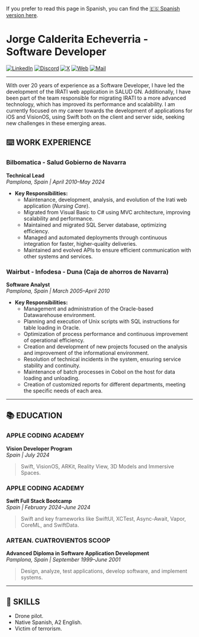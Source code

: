 If you prefer to read this page in Spanish, you can find the [🇪🇸 Spanish version here](README_es.md).
# Jorge Calderita Echeverria - Software Developer

[![LinkedIn](https://img.shields.io/badge/linkekin-0077B5?style=for-the-badge&logo=linkedin&logoColor=white&labelColor=101010)](https://www.linkedin.com/in/jcalderita)
[![Discord](https://img.shields.io/badge/discord-5865F2?style=for-the-badge&logo=discord&logoColor=white&labelColor=101010)](https://discord.com/users/jcalderita)
[![X](https://img.shields.io/badge/X-1DA1F2?style=for-the-badge&logo=x&logoColor=white&labelColor=101010)](https://x.com/jcalderita)
[![Web](https://img.shields.io/badge/website-orange?style=for-the-badge&logo=dev.to&logoColor=white&labelColor=101010)](https://jcalderita.com)
[![Mail](https://img.shields.io/badge/mail-purple?style=for-the-badge&logo=maildotru&logoColor=white&labelColor=101010)](mailto:contacto@jcalderita.com)

---

With over 20 years of experience as a Software Developer, I have led the development of the IRATI web application in SALUD GN. Additionally, I have been part of the team responsible for migrating IRATI to a more advanced technology, which has improved its performance and scalability. I am currently focused on my career towards the development of applications for iOS and VisionOS, using Swift both on the client and server side, seeking new challenges in these emerging areas.

## ⌨️ WORK EXPERIENCE

### Bilbomatica - Salud Gobierno de Navarra
**Technical Lead**  
*Pamplona, Spain | April 2010–May 2024*

- **Key Responsibilities:**
  - Maintenance, development, analysis, and evolution of the Irati web application (*Nursing Care*).
  - Migrated from Visual Basic to C# using MVC architecture, improving scalability and performance.
  - Maintained and migrated SQL Server database, optimizing efficiency.
  - Managed and automated deployments through continuous integration for faster, higher-quality deliveries.
  - Maintained and evolved APIs to ensure efficient communication with other systems and services.

### Wairbut - Infodesa - Duna (Caja de ahorros de Navarra)
**Software Analyst**  
*Pamplona, Spain | March 2005–April 2010*

- **Key Responsibilities:**
    - Management and administration of the Oracle-based Datawarehouse environment.
    - Planning and execution of Unix scripts with SQL instructions for table loading in Oracle.
    - Optimization of process performance and continuous improvement of operational efficiency.
    - Creation and development of new projects focused on the analysis and improvement of the informational environment.
    - Resolution of technical incidents in the system, ensuring service stability and continuity.
    - Maintenance of batch processes in Cobol on the host for data loading and unloading.
    - Creation of customized reports for different departments, meeting the specific needs of each area.

---

## 📚 EDUCATION

### APPLE CODING ACADEMY
**Vision Developer Program**  
*Spain | July 2024*
> Swift, VisionOS, ARKit, Reality View, 3D Models and Immersive Spaces.

### APPLE CODING ACADEMY
**Swift Full Stack Bootcamp**  
*Spain | February 2024–June 2024*
> Swift and key frameworks like SwiftUI, XCTest, Async-Await, Vapor, CoreML, and SwiftData.

### ARTEAN. CUATROVIENTOS SCOOP
**Advanced Diploma in Software Application Development**  
*Pamplona, Spain | September 1999–June 2001*
> Design, analyze, test applications, develop software, and implement systems.

---

## 🍳 SKILLS

- Drone pilot.
- Native Spanish, A2 English.
- Victim of terrorism.